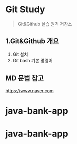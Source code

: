 # Git Study
> Git&Github 실습 원격 저장소

## 1.Git&Github 개요
1) Git 설치
2) Git bash 기본 명령어

## MD 문법 참고
https://www.naver.com
# java-bank-app
# java-bank-app
